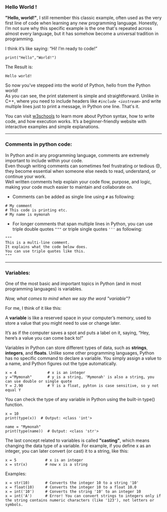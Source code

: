 ### Hello World !

**"Hello, world!"**, I still remember this classic example, often used as the very first line of code when learning any new programming language.
Honestly, I’m not sure why this specific example is the one that's repeated across almost every language, but it has somehow become a universal tradition in programming.

I think it’s like saying: “Hi! I’m ready to code!”

```
print("Hello","World!")
```
The Result is: 

```
Hello world!
```

So now you've stepped into the world of Python, hello from the Python world!</br>
As you can see, the print statement is simple and straightforward.
Unlike in C++, where you need to include headers like *`#include <iostream>`* and write multiple lines just to print a message, in Python one line. That's it.

You can visit [w3schools](https://www.w3schools.com/python/python_syntax.asp) to learn more about Python syntax, how to write code, and how execution works.
It’s a beginner-friendly website with interactive examples and simple explanations.

---
### Comments in python code:
In Python and in any programming language, comments are extremely important to include within your code.</br>
Even though writing comments can sometimes feel frustrating or tedious :disappointed:, they become essential when someone else needs to read, understand, or continue your work.</br>
Well written comments help explain your code flow, purpose, and logic, making your code much easier to maintain and collaborate on.</br>

- Comments can be added as single line using `#` as following:

```
# My comment
# This code is printing etc.
# My name is mymonah 
```
- For longer comments that span multiple lines in Python, you can use triple double quotes `"""` or triple single quotes `'''` as following:

```
"""
This is a multi-line comment.
It explains what the code below does.
You can use triple quotes like this.
"""
```

--- 
### Variables:
One of the most basic and important topics in Python (and in most programming languages) is variables.</br>

*Now, what comes to mind when we say the word "variable"?*

For me, I think of it like this:

A **variable** is like a reserved space in your computer’s memory, used to store a value that you might need to use or change later.

It’s as if the computer saves a spot and puts a label on it, saying, “Hey, here’s a value you can come back to!”


Variables in Python can store different types of data, such as **strings**, **integers**, and **floats**. Unlike some other programming languages, Python has no specific command to declare a variable. You simply assign a value to a name, and Python figures out the type automatically.

```
x = 4              # x is an integer
y ="Mymonah"       # y is a string, 'Mymonah' is also a string, you can use double or single quote
Y = 2.90           # Y is a float, pyhton is case sensitive, so y not equal Y
```
You can check the type of any variable in Python using the built-in type() function.

```
x = 10
print(type(x))  # Output: <class 'int'>

name = "Mymonah"
print(type(name))  # Output: <class 'str'>
```
The last concept related to variables is called **"casting"**, which means changing the data type of a variable.
For example, if you define x as an integer, you can later convert (or cast) it to a string, like this:

```
x = 5             # x is an integer
x = str(x)        # now x is a string
```
Examples:

```
x = str(10)       # Converts the integer 10 to a string '10'
x = float(10)     # Converts the integer 10 to a float 10.0
x = int('10')     # Converts the string '10' to an integer 10
x = int('A')      # Error! You can convert strings to integers only if the string contains numeric characters (like '123'), not letters or symbols.

```
